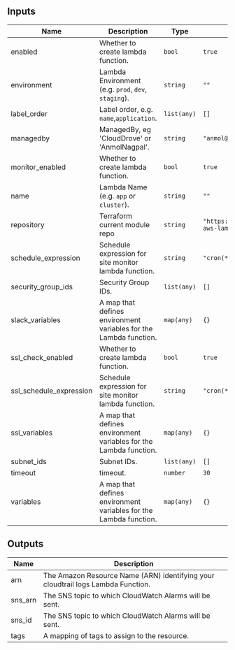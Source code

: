 ## Inputs

| Name | Description | Type | Default | Required |
|------|-------------|------|---------|:--------:|
| enabled | Whether to create lambda function. | `bool` | `true` | no |
| environment | Lambda Environment (e.g. `prod`, `dev`, `staging`). | `string` | `""` | no |
| label\_order | Label order, e.g. `name`,`application`. | `list(any)` | `[]` | no |
| managedby | ManagedBy, eg 'CloudDrove' or 'AnmolNagpal'. | `string` | `"anmol@clouddrove.com"` | no |
| monitor\_enabled | Whether to create lambda function. | `bool` | `true` | no |
| name | Lambda Name  (e.g. `app` or `cluster`). | `string` | `""` | no |
| repository | Terraform current module repo | `string` | `"https://github.com/clouddrove/terraform-aws-lambda-site-monitor"` | no |
| schedule\_expression | Schedule expression for site monitor lambda function. | `string` | `"cron(*/5 * * * ? *)"` | no |
| security\_group\_ids | Security Group IDs. | `list(any)` | `[]` | no |
| slack\_variables | A map that defines environment variables for the Lambda function. | `map(any)` | `{}` | no |
| ssl\_check\_enabled | Whether to create lambda function. | `bool` | `true` | no |
| ssl\_schedule\_expression | Schedule expression for site monitor lambda function. | `string` | `"cron(*/5 * * * ? *)"` | no |
| ssl\_variables | A map that defines environment variables for the Lambda function. | `map(any)` | `{}` | no |
| subnet\_ids | Subnet IDs. | `list(any)` | `[]` | no |
| timeout | timeout. | `number` | `30` | no |
| variables | A map that defines environment variables for the Lambda function. | `map(any)` | `{}` | no |

## Outputs

| Name | Description |
|------|-------------|
| arn | The Amazon Resource Name (ARN) identifying your cloudtrail logs Lambda Function. |
| sns\_arn | The SNS topic to which CloudWatch Alarms will be sent. |
| sns\_id | The SNS topic to which CloudWatch Alarms will be sent. |
| tags | A mapping of tags to assign to the resource. |

